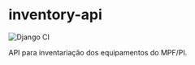 # inventory-api
![Django CI](https://github.com/luiscarlossf/inventory-api/workflows/Django%20CI/badge.svg?branch=dev)

API para inventariação dos equipamentos do MPF/PI. 

